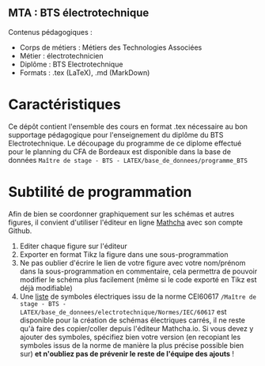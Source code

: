 ## MTA : BTS électrotechnique

Contenus pédagogiques :
- Corps de métiers : Métiers des Technologies Associées
- Métier : électrotechnicien
- Diplôme : BTS Electrotechnique
- Formats : .tex (LaTeX), .md (MarkDown)

# Caractéristiques

Ce dépôt contient l'ensemble des cours en format .tex nécessaire au bon supportage pédagogique pour l'enseignement du diplôme du BTS Electrotechnique.
Le découpage du programme de ce diplome effectué pour le planning du CFA de Bordeaux est disponible dans la base de données `Maître de stage - BTS - LATEX/base_de_donnees/programme_BTS`

# Subtilité de programmation

Afin de bien se coordonner graphiquement sur les schémas et autres figures, il convient d'utiliser l'éditeur en ligne [Mathcha](https://www.mathcha.io/editor) avec son compte Github.
1. Editer chaque figure sur l'éditeur
2. Exporter en format Tikz la figure dans une sous-programmation
3. Ne pas oublier d'écrire le lien de votre figure avec votre nom/prénom dans la sous-programmation en commentaire, cela permettra de pouvoir modifier le schéma plus facilement (même si le code exporté en Tikz est déjà modifiable)
4. Une [liste](https://www.mathcha.io/editor/JeQxnIWjUxMt38wgWKfBKmJLqf1OeJZ7Sg2o4Vn) de symboles électriques issu de la norme CEI60617 
`/Maître de stage - BTS - LATEX/base_de_donnees/electrotechnique/Normes/IEC/60617` est disponible pour la création de schémas électriques carrés, il ne reste qu'à faire des copier/coller depuis l'éditeur Mathcha.io.
Si vous devez y ajouter des symboles, spécifiez bien votre version (en recopiant les symboles issus de la norme de manière la plus précise possible bien sur) **et n'oubliez pas de prévenir le reste de l'équipe des ajouts** !
